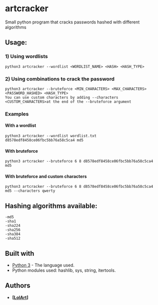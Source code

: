 # artcracker
Small python program that cracks passwords hashed with different algorithms

## Usage:
### 1) Using wordlists
```
python3 artcracker --wordlist <WORDLIST_NAME> <HASH> <HASH_TYPE>
```
### 2) Using combinations to crack the password
```
python3 artcracker --bruteforce <MIN_CHARACTERS> <MAX_CHARACTERS> <PASSWORD_HASHED> <HASH_TYPE>
You can use custom characters by adding --characters <CUSTOM_CHARACTERS>at the end of the --bruteforce argument
```
### Examples
#### With a wordlist
```
python3 artcracker --wordlist wordlist.txt d8578edf8458ce06fbc5bb76a58c5ca4 md5
```
#### With bruteforce
```
python3 artcracker --bruteforce 6 8 d8578edf8458ce06fbc5bb76a58c5ca4 md5
```
#### With bruteforce and custom characters
```
python3 artcracker --bruteforce 6 8 d8578edf8458ce06fbc5bb76a58c5ca4 md5 --characters qwerty
```

## Hashing algorithms available:
```
-md5
-sha1
-sha224
-sha256
-sha384
-sha512
```


## Built with
* [Python 3](https://www.python.org/downloads/) - The language used.
* Python modules used: hashlib, sys, string, itertools.

## Authors
* **[[LolArt](https://github.com/lilart)]**
